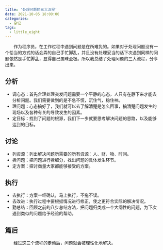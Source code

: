 ```yaml
---
title: '处理问题的三大流程'
date: 2021-10-05 18:00:00
categories: 
  - 杂记
tags: 
  - little_eight
---
```

&ensp;&ensp;&ensp;&ensp;作为程序员，在工作过程中遇到问题是在所难免的。如果对于处理问题没有一个恰当的方式的话会弄的自己手忙脚乱，并且没有处理妥当的话下次遇到同样的问题依然是手忙脚乱，显得自己愚昧至极。所以我总结了处理问题的三大流程，分享出来。
## 分析
* 调心态：首先合理处理突发问题需要一个平静的心态，人只有在静下来才能去分析问题。我们需要做到的是不急不慌，沉住气，稳住神。
* 理问题：心态搞好了，我们就可以去了解清楚是怎么回事，搞清楚问题发生的现场以及各种有关的导致发生的因素。
* 定目标：找到了问题的根源，我们下一步就要思考解决问题的思路，以及能够达到的目标。

## 讨论
* 列资源：列出解决问题所需要的所有资源：人、财、物、时间。
* 拆问题：把问题进行拆细分，找出问题的具体发生环节。
* 定方案：探讨商量大家都能够接受的方案。

## 执行
* 去执行：方案一经确认，马上执行，不拖不误。
* 去改进：执行过程中要根据情况进行修正，使之更符合实际的解决情况。
* 勤总结：回顾之前的八步总结方法，把问题归类成一个大纲性的问题，为下次遇到类似的问题给予经验的帮助。

## 篇后
&ensp;&ensp;&ensp;&ensp;经过这三个流程的走动后，问题就会被理性化地解决。
